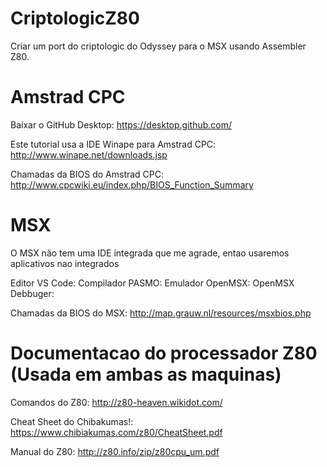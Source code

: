 # CriptologicZ80
Criar um port do criptologic do Odyssey para o MSX usando Assembler Z80.

# Amstrad CPC
Baixar o GitHub Desktop: https://desktop.github.com/

Este tutorial usa a IDE Winape para Amstrad CPC: http://www.winape.net/downloads.jsp

Chamadas da BIOS do Amstrad CPC: http://www.cpcwiki.eu/index.php/BIOS_Function_Summary

# MSX 

O MSX não tem uma IDE integrada que me agrade, entao usaremos aplicativos nao integrados

Editor VS Code: 
Compilador PASMO:
Emulador OpenMSX:
OpenMSX Debbuger:

Chamadas da BIOS do MSX: http://map.grauw.nl/resources/msxbios.php

# Documentacao do processador Z80 (Usada em ambas as maquinas)

Comandos do Z80: http://z80-heaven.wikidot.com/

Cheat Sheet do Chibakumas!: https://www.chibiakumas.com/z80/CheatSheet.pdf

Manual do Z80: http://z80.info/zip/z80cpu_um.pdf
